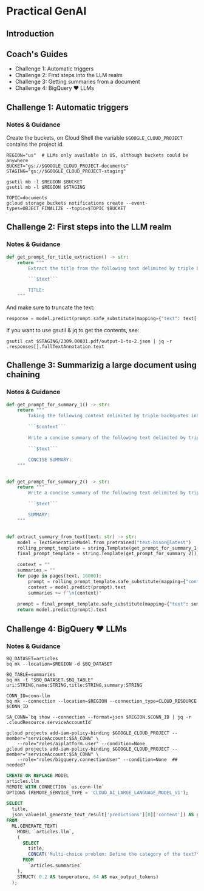# Practical GenAI

## Introduction


## Coach's Guides

- Challenge 1: Automatic triggers
- Challenge 2: First steps into the LLM realm
- Challenge 3: Getting summaries from a document
- Challenge 4: BigQuery &#10084; LLMs

## Challenge 1: Automatic triggers

### Notes & Guidance

Create the buckets, on Cloud Shell the variable `$GOOGLE_CLOUD_PROJECT` contains the project id.

```shell
REGION="us"  # LLMs only available in US, although buckets could be anywhere
BUCKET="gs://$GOOGLE_CLOUD_PROJECT-documents"
STAGING="gs://$GOOGLE_CLOUD_PROJECT-staging"

gsutil mb -l $REGION $BUCKET
gsutil mb -l $REGION $STAGING
```

```shell
TOPIC=documents
gcloud storage buckets notifications create --event-types=OBJECT_FINALIZE --topic=$TOPIC $BUCKET
```

## Challenge 2: First steps into the LLM realm

### Notes & Guidance

```python
def get_prompt_for_title_extraction() -> str:
    return """
        Extract the title from the following text delimited by triple backquotes.

        ```$text```

        TITLE:
    """
```

And make sure to truncate the text:

```python
response = model.predict(prompt.safe_substitute(mapping={"text": text[:10000]}))
```

If you want to use gsutil & jq to get the contents, see:

```shell
gsutil cat $STAGING/2309.00031.pdf/output-1-to-2.json | jq -r .responses[].fullTextAnnotation.text
```

## Challenge 3: Summarizig a large document using chaining

### Notes & Guidance

```python
def get_prompt_for_summary_1() -> str:
    return """
        Taking the following context delimited by triple backquotes into consideration:

        ```$context```

        Write a concise summary of the following text delimited by triple backquotes.

        ```$text```

        CONCISE SUMMARY:
    """


def get_prompt_for_summary_2() -> str:
    return """
        Write a concise summary of the following text delimited by triple backquotes.

        ```$text```

        SUMMARY:
    """


def extract_summary_from_text(text: str) -> str:
    model = TextGenerationModel.from_pretrained("text-bison@latest")
    rolling_prompt_template = string.Template(get_prompt_for_summary_1())
    final_prompt_template = string.Template(get_prompt_for_summary_2())

    context = ""
    summaries = ""
    for page in pages(text, 16000):
        prompt = rolling_prompt_template.safe_substitute(mapping={"context": context, "text": page})
        context = model.predict(prompt).text
        summaries += f"\n{context}"
    
    prompt = final_prompt_template.safe_substitute(mapping={"text": summaries})
    return model.predict(prompt).text   
```

## Challenge 4: BigQuery &#10084; LLMs

### Notes & Guidance

```shell
BQ_DATASET=articles
bq mk --location=$REGION -d $BQ_DATASET
```

```shell
BQ_TABLE=summaries
bq mk -t "$BQ_DATASET.$BQ_TABLE" uri:STRING,name:STRING,title:STRING,summary:STRING
```

```shell
CONN_ID=conn-llm
bq mk --connection --location=$REGION --connection_type=CLOUD_RESOURCE $CONN_ID

SA_CONN=`bq show --connection --format=json $REGION.$CONN_ID | jq -r .cloudResource.serviceAccountId`

gcloud projects add-iam-policy-binding $GOOGLE_CLOUD_PROJECT --member="serviceAccount:$SA_CONN" \
    --role="roles/aiplatform.user" --condition=None
gcloud projects add-iam-policy-binding $GOOGLE_CLOUD_PROJECT --member="serviceAccount:$SA_CONN" \
    --role="roles/bigquery.connectionUser" --condition=None  ## needed?

```

```sql
CREATE OR REPLACE MODEL
articles.llm
REMOTE WITH CONNECTION `us.conn-llm`
OPTIONS (REMOTE_SERVICE_TYPE = 'CLOUD_AI_LARGE_LANGUAGE_MODEL_V1');
```

```sql
SELECT
  title,
  json_value(ml_generate_text_result['predictions'][0]['content']) AS generated_text
FROM
  ML.GENERATE_TEXT( 
    MODEL `articles.llm`,
    (
      SELECT
        title,
        CONCAT('Multi-choice problem: Define the category of the text?\nCategories:\n- Astrophysics\n- Mathematics\n- Computer Science\n- Quantitative Biology\n- Economics\nText:', summary) AS prompt
      FROM
        `articles.summaries` 
    ),
    STRUCT( 0.2 AS temperature, 64 AS max_output_tokens)
  );
```